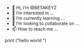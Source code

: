 - 👋 Hi, I’m @BETAKEYZ
- 👀 I’m interested in ...
- 🌱 I’m currently learning ...
- 💞️ I’m looking to collaborate on ...
- 📫 How to reach me ...

<!---
BETAKEYZ/BETAKEYZ is a ✨ special ✨ repository because its `README.md` (this file) appears on your GitHub profile.
You can click the Preview link to take a look at your changes.
--->
print ("hello world ")
